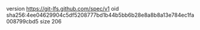 version https://git-lfs.github.com/spec/v1
oid sha256:4ee04629904c5df5208777bd1b44b5bb6b28e8a8b8a13e784ec1fa008799cbd5
size 206
